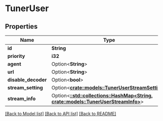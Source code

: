 # TunerUser

## Properties

Name | Type | Description | Notes
------------ | ------------- | ------------- | -------------
**id** | **String** |  | 
**priority** | **i32** |  | 
**agent** | Option<**String**> |  | [optional]
**url** | Option<**String**> |  | [optional]
**disable_decoder** | Option<**bool**> |  | [optional]
**stream_setting** | Option<[**crate::models::TunerUserStreamSetting**](TunerUser_streamSetting.md)> |  | [optional]
**stream_info** | Option<[**::std::collections::HashMap<String, crate::models::TunerUserStreamInfo>**](TunerUser_streamInfo.md)> |  | [optional]

[[Back to Model list]](../README.md#documentation-for-models) [[Back to API list]](../README.md#documentation-for-api-endpoints) [[Back to README]](../README.md)


